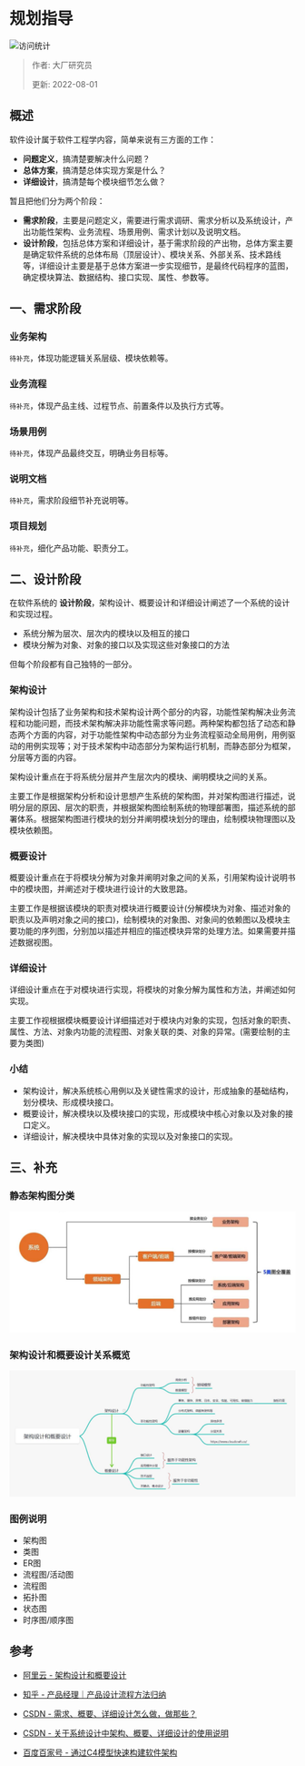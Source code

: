 # 规划指导

![访问统计](https://visitor-badge.glitch.me/badge?page_id=senlypan.cloudgaming.01-guiding-ideology&left_color=blue&right_color=red)

> 作者: 大厂研究员
>
> 更新: 2022-08-01

## 概述

软件设计属于软件工程学内容，简单来说有三方面的工作：

- **问题定义**，搞清楚要解决什么问题？
- **总体方案**，搞清楚总体实现方案是什么？
- **详细设计**，搞清楚每个模块细节怎么做？

暂且把他们分为两个阶段：

- **需求阶段**，主要是问题定义，需要进行需求调研、需求分析以及系统设计，产出功能性架构、业务流程、场景用例、需求计划以及说明文档。
- **设计阶段**，包括总体方案和详细设计，基于需求阶段的产出物，总体方案主要是确定软件系统的总体布局（顶层设计）、模块关系、外部关系、技术路线等，详细设计主要是基于总体方案进一步实现细节，是最终代码程序的蓝图，确定模块算法、数据结构、接口实现、属性、参数等。



## 一、需求阶段  

### 业务架构

`待补充`，体现功能逻辑关系层级、模块依赖等。

### 业务流程

`待补充`，体现产品主线、过程节点、前置条件以及执行方式等。

### 场景用例

`待补充`，体现产品最终交互，明确业务目标等。

### 说明文档

`待补充`，需求阶段细节补充说明等。

### 项目规划

`待补充`，细化产品功能、职责分工。





## 二、设计阶段

在软件系统的 **设计阶段**，架构设计、概要设计和详细设计阐述了一个系统的设计和实现过程。

- 系统分解为层次、层次内的模块以及相互的接口
- 模块分解为对象、对象的接口以及实现这些对象接口的方法

但每个阶段都有自己独特的一部分。

### 架构设计

架构设计包括了业务架构和技术架构设计两个部分的内容，功能性架构解决业务流程和功能问题，而技术架构解决非功能性需求等问题。两种架构都包括了动态和静态两个方面的内容，对于功能性架构中动态部分为业务流程驱动全局用例，用例驱动的用例实现等；对于技术架构中动态部分为架构运行机制，而静态部分为框架，分层等方面的内容。

架构设计重点在于将系统分层并产生层次内的模块、阐明模块之间的关系。

主要工作是根据架构分析和设计思想产生系统的架构图，并对架构图进行描述，说明分层的原因、层次的职责，并根据架构图绘制系统的物理部署图，描述系统的部署体系。根据架构图进行模块的划分并阐明模块划分的理由，绘制模块物理图以及模块依赖图。

### 概要设计

概要设计重点在于将模块分解为对象并阐明对象之间的关系，引用架构设计说明书中的模块图，并阐述对于模块进行设计的大致思路。

主要工作是根据该模块的职责对模块进行概要设计(分解模块为对象、描述对象的职责以及声明对象之间的接口)，绘制模块的对象图、对象间的依赖图以及模块主要功能的序列图，分别加以描述并相应的描述模块异常的处理方法。如果需要并描述数据视图。

### 详细设计

详细设计重点在于对模块进行实现，将模块的对象分解为属性和方法，并阐述如何实现。

主要工作视根据模块概要设计详细描述对于模块内对象的实现，包括对象的职责、属性、方法、对象内功能的流程图、对象关联的类、对象的异常。(需要绘制的主要为类图)

### 小结

- 架构设计，解决系统核心用例以及关键性需求的设计，形成抽象的基础结构，划分模块、形成模块接口。
- 概要设计，解决模块以及模块接口的实现，形成模块中核心对象以及对象的接口定义。
- 详细设计，解决模块中具体对象的实现以及对象接口的实现。





## 三、补充

### 静态架构图分类

![](../_media/image/01-guiding-ideology/design-of-arch-001.jpg) 

### 架构设计和概要设计关系概览

![](../_media/image/01-guiding-ideology/design-of-arch-and-outline.jpg) 

### 图例说明

- 架构图
- 类图
- ER图
- 流程图/活动图
- 流程图
- 拓扑图
- 状态图
- 时序图/顺序图

## 参考

- [阿里云 - 架构设计和概要设计](https://developer.aliyun.com/article/496454)

- [知乎 - 产品经理｜产品设计流程方法归纳](https://zhuanlan.zhihu.com/p/527136244)

- [CSDN - 需求、概要、详细设计怎么做，做那些？](https://blog.csdn.net/u012272367/article/details/114640131)

- [CSDN - 关于系统设计中架构、概要、详细设计的使用说明](https://blog.csdn.net/liugj99/article/details/83238648)

- [百度百家号 - 通过C4模型快速构建软件架构](https://baijiahao.baidu.com/s?id=1709771910703520926)